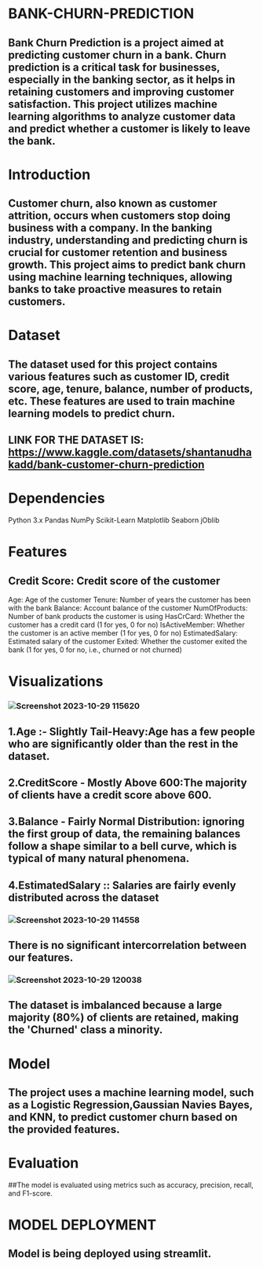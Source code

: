 # BANK-CHURN-PREDICTION
## Bank Churn Prediction is a project aimed at predicting customer churn in a bank. Churn prediction is a critical task for businesses, especially in the banking sector, as it helps in retaining customers and improving customer satisfaction. This project utilizes machine learning algorithms to analyze customer data and predict whether a customer is likely to leave the bank.

# Introduction
## Customer churn, also known as customer attrition, occurs when customers stop doing business with a company. In the banking industry, understanding and predicting churn is crucial for customer retention and business growth. This project aims to predict bank churn using machine learning techniques, allowing banks to take proactive measures to retain customers.

# Dataset
## The dataset used for this project contains various features such as customer ID, credit score, age, tenure, balance, number of products, etc. These features are used to train machine learning models to predict churn.

## LINK FOR THE DATASET IS: https://www.kaggle.com/datasets/shantanudhakadd/bank-customer-churn-prediction

# Dependencies
Python 3.x
Pandas
NumPy
Scikit-Learn
Matplotlib
Seaborn
jOblib

# Features
## Credit Score: Credit score of the customer
Age: Age of the customer
Tenure: Number of years the customer has been with the bank
Balance: Account balance of the customer
NumOfProducts: Number of bank products the customer is using
HasCrCard: Whether the customer has a credit card (1 for yes, 0 for no)
IsActiveMember: Whether the customer is an active member (1 for yes, 0 for no)
EstimatedSalary: Estimated salary of the customer
Exited: Whether the customer exited the bank (1 for yes, 0 for no, i.e., churned or not churned)

# Visualizations
### ![Screenshot 2023-10-29 115620](https://github.com/ARYABARAI30123/BAK-CHURN-PREDICTION/assets/139233575/f3dece7b-7e67-480c-830e-f619008907b1)
## 1.Age :- Slightly Tail-Heavy:Age has a few people who are significantly older than the rest in the dataset.
## 2.CreditScore - Mostly Above 600:The majority of clients have a credit score above 600.
## 3.Balance - Fairly Normal Distribution: ignoring the first group of data, the remaining balances follow a shape similar to a bell curve, which is typical of many natural phenomena.
## 4.EstimatedSalary :: Salaries are fairly evenly distributed across the dataset

### ![Screenshot 2023-10-29 114558](https://github.com/ARYABARAI30123/BAK-CHURN-PREDICTION/assets/139233575/3d537a46-5097-46f5-8781-261c3bdefed7)
## There is no significant intercorrelation between our features.

### ![Screenshot 2023-10-29 120038](https://github.com/ARYABARAI30123/BAK-CHURN-PREDICTION/assets/139233575/5f208da7-93d1-41be-9f45-118a74eb1fb9)
## The dataset is imbalanced because a large majority (80%) of clients are retained, making the 'Churned' class a minority.






# Model
## The project uses a machine learning model, such as a Logistic Regression,Gaussian Navies Bayes, and KNN, to predict customer churn based on the provided features.

# Evaluation
##The model is evaluated using metrics such as accuracy, precision, recall, and F1-score.

# MODEL DEPLOYMENT
## Model is being deployed using streamlit.











